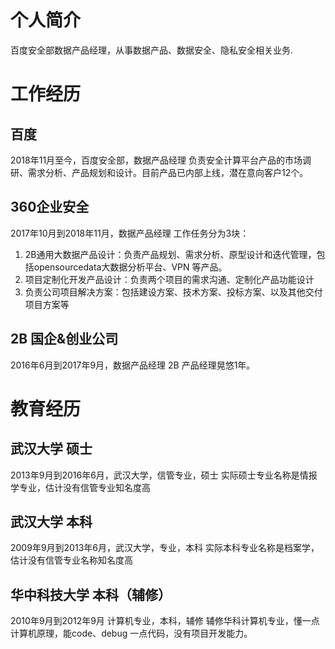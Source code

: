 # 个人简介

百度安全部数据产品经理，从事数据产品、数据安全、隐私安全相关业务.

# 工作经历

## 百度
2018年11月至今，百度安全部，数据产品经理
负责安全计算平台产品的市场调研、需求分析、产品规划和设计。目前产品已内部上线，潜在意向客户12个。

## 360企业安全
2017年10月到2018年11月，数据产品经理
工作任务分为3块：
1. 2B通用大数据产品设计：负责产品规划、需求分析、原型设计和迭代管理，包括opensourcedata大数据分析平台、VPN 等产品。
2. 项目定制化开发产品设计：负责两个项目的需求沟通、定制化产品功能设计
3. 负责公司项目解决方案：包括建设方案、技术方案、投标方案、以及其他交付项目方案等

## 2B 国企&创业公司
2016年6月到2017年9月，数据产品经理
2B 产品经理晃悠1年。

# 教育经历
## 武汉大学 硕士
2013年9月到2016年6月，武汉大学，信管专业，硕士
实际硕士专业名称是情报学专业，估计没有信管专业知名度高
## 武汉大学 本科
2009年9月到2013年6月，武汉大学，专业，本科
实际本科专业名称是档案学，估计没有信管专业名称知名度高

## 华中科技大学 本科（辅修）
2010年9月到2012年9月 计算机专业，本科，辅修
辅修华科计算机专业，懂一点计算机原理，能code、debug 一点代码，没有项目开发能力。

